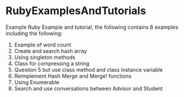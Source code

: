 # RubyExamplesAndTutorials

Example Ruby Example and tutorial, the following contains 8 examples including the following:
1. Example of word count
2. Create and search hash array
3. Using singleton methods
4. Class for compressing a string
5. Question 5 but use class method and class instance variable
6. Reimplement Hash Merge and Merge! functions
7. Using Enumerable
8. Search and use conversations between Advisor and Student
